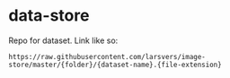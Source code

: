 # data-store

Repo for dataset. Link like so:

```
https://raw.githubusercontent.com/larsvers/image-store/master/{folder}/{dataset-name}.{file-extension}
```